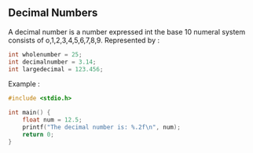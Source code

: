 ## Decimal Numbers
A decimal number is a number expressed int the base 10 numeral system consists of o,1,2,3,4,5,6,7,8,9.
Represented by : 

```c
int wholenumber = 25;
int decimalnumber = 3.14;
int largedecimal = 123.456;
```
Example : 

```c
#include <stdio.h>

int main() {
    float num = 12.5;
    printf("The decimal number is: %.2f\n", num);
    return 0;
}
```



